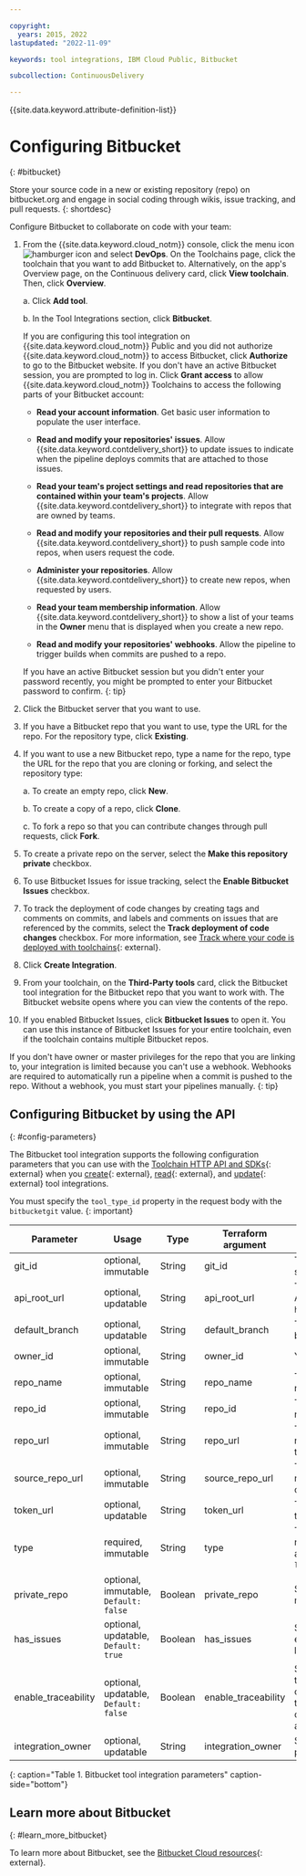 ```yaml
---

copyright:
  years: 2015, 2022
lastupdated: "2022-11-09"

keywords: tool integrations, IBM Cloud Public, Bitbucket

subcollection: ContinuousDelivery

---
```


{{site.data.keyword.attribute-definition-list}}

# Configuring Bitbucket
{: #bitbucket}

Store your source code in a new or existing repository (repo) on bitbucket.org and engage in social coding through wikis, issue tracking, and pull requests.
{: shortdesc}

Configure Bitbucket to collaborate on code with your team:

1. From the {{site.data.keyword.cloud_notm}} console, click the menu icon ![hamburger icon](images/icon_hamburger.svg) and select **DevOps**. On the Toolchains page, click the toolchain that you want to add Bitbucket to. Alternatively, on the app's Overview page, on the Continuous delivery card, click **View toolchain**. Then, click **Overview**.

   a. Click **Add tool**.

   b. In the Tool Integrations section, click **Bitbucket**.

   If you are configuring this tool integration on {{site.data.keyword.cloud_notm}} Public and you did not authorize {{site.data.keyword.cloud_notm}} to access Bitbucket, click **Authorize** to go to the Bitbucket website. If you don't have an active Bitbucket session, you are prompted to log in. Click **Grant access** to allow {{site.data.keyword.cloud_notm}} Toolchains to access the following parts of your Bitbucket account:
   
   * **Read your account information**. Get basic user information to populate the user interface.
   
   * **Read and modify your repositories' issues**. Allow {{site.data.keyword.contdelivery_short}} to update issues to indicate when the pipeline deploys commits that are attached to those issues. 
   
   * **Read your team's project settings and read repositories that are contained within your team's projects**. Allow {{site.data.keyword.contdelivery_short}} to integrate with repos that are owned by teams.
   
   * **Read and modify your repositories and their pull requests**. Allow {{site.data.keyword.contdelivery_short}} to push sample code into repos, when users request the code.
   
   * **Administer your repositories**. Allow {{site.data.keyword.contdelivery_short}} to create new repos, when requested by users.
   
   * **Read your team membership information**. Allow {{site.data.keyword.contdelivery_short}} to show a list of your teams in the **Owner** menu that is displayed when you create a new repo.
   
   * **Read and modify your repositories' webhooks**. Allow the pipeline to trigger builds when commits are pushed to a repo.
   
   If you have an active Bitbucket session but you didn't enter your password recently, you might be prompted to enter your Bitbucket password to confirm.
   {: tip}

1. Click the Bitbucket server that you want to use.
1. If you have a Bitbucket repo that you want to use, type the URL for the repo. For the repository type, click **Existing**.
1. If you want to use a new Bitbucket repo, type a name for the repo, type the URL for the repo that you are cloning or forking, and select the repository type:

   a. To create an empty repo, click **New**.

   b. To create a copy of a repo, click **Clone**.

   c. To fork a repo so that you can contribute changes through pull requests, click **Fork**.

1. To create a private repo on the server, select the **Make this repository private** checkbox.
1. To use Bitbucket Issues for issue tracking, select the **Enable Bitbucket Issues** checkbox.
1. To track the deployment of code changes by creating tags and comments on commits, and labels and comments on issues that are referenced by the commits, select the **Track deployment of code changes** checkbox. For more information, see [Track where your code is deployed with toolchains](https://www.ibm.com/cloud/blog/announcements/track-code-deployed-toolchains/){: external}.
1. Click **Create Integration**.
1. From your toolchain, on the **Third-Party tools** card, click the Bitbucket tool integration for the Bitbucket repo that you want to work with. The Bitbucket website opens where you can view the contents of the repo.
1. If you enabled Bitbucket Issues, click **Bitbucket Issues** to open it. You can use this instance of Bitbucket Issues for your entire toolchain, even if the toolchain contains multiple Bitbucket repos.    

If you don't have owner or master privileges for the repo that you are linking to, your integration is limited because you can't use a webhook. Webhooks are required to automatically run a pipeline when a commit is pushed to the repo. Without a webhook, you must start your pipelines manually.
{: tip}

## Configuring Bitbucket by using the API
{: #config-parameters}

The Bitbucket tool integration supports the following configuration parameters that you can use with the [Toolchain HTTP API and SDKs](https://cloud.ibm.com/apidocs/toolchain){: external} when you [create](https://cloud.ibm.com/apidocs/toolchain#create-tool){: external}, [read](https://cloud.ibm.com/apidocs/toolchain#get-tool-by-id){: external}, and [update](https://cloud.ibm.com/apidocs/toolchain#update-tool){: external} tool integrations.

You must specify the `tool_type_id` property in the request body with the `bitbucketgit` value.
{: important}

| Parameter | Usage | Type | Terraform argument | Description |
| --- | --- | --- | --- | --- |
| git_id | optional, immutable | String | git_id | The ID of the Bitbucket server. |
| api_root_url | optional, updatable | String | api_root_url | The URL of the Bitbucket API, such as `https://api.bitbucket.org`. |
| default_branch | optional, updatable | String | default_branch | The name of the default branch, for example, `main`. |
| owner_id | optional, immutable | String | owner_id | Your Bitbucket ID. |
| repo_name | optional, immutable | String | repo_name | The name of the Bitbucket repo to create. |
| repo_id | optional, immutable | String | repo_id | The ID of the Bitbucket repo. |
| repo_url | optional, immutable | String | repo_url | The URL of the Bitbucket repo that you want to link to. |
| source_repo_url | optional, immutable | String | source_repo_url | The URL of the Bitbucket repo that you want to fork or clone. |
| token_url | optional, updatable | String | token_url | The URL of the integration token. |
| type | required, immutable | String | type | The type of your Bitbucket repo. The allowed values are `new`, `fork`, `clone`, and `link`. |
| private_repo | optional, immutable, `Default: false` | Boolean | private_repo | Select this checkbox to make this repo private. |
| has_issues | optional, updatable, `Default: true` | Boolean | has_issues | Select this checkbox to enable Bitbucket Issues for lightweight issue tracking. |
| enable_traceability | optional, updatable, `Default: false` | Boolean | enable_traceability | Select this checkbox to track the deployment of code changes by creating tags, labels and comments on commits, pull requests, and referenced issues. |
| integration_owner | optional, updatable | String | integration_owner | Select the user who performs Git operations. |
{: caption="Table 1. Bitbucket tool integration parameters" caption-side="bottom"}

## Learn more about Bitbucket
{: #learn_more_bitbucket}

To learn more about Bitbucket, see the [Bitbucket Cloud resources](https://support.atlassian.com/bitbucket-cloud/resources/){: external}.
